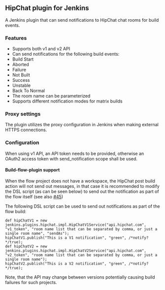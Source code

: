 ## HipChat plugin for Jenkins

A Jenkins plugin that can send notifications to HipChat chat rooms for build events.

### Features

* Supports both v1 and v2 API
* Can send notifications for the following build events:
 * Build Start
 * Aborted
 * Failure
 * Not Built
 * Success
 * Unstable
 * Back To Normal
* The room name can be parameterized
* Supports different notification modes for matrix builds

### Proxy settings

The plugin utilizes the proxy configuration in Jenkins when making external HTTPS connections.

### Configuration

When using v1 API, an API token needs to be provided, otherwise an OAuth2 access token with send_notification scope
 shall be used.

#### Build-flow-plugin support

When the flow project does not have a workspace, the HipChat post build action will not send out messages, in that case
 it is recommended to modify the DSL script (as can be seen below) to send out the notification as part of the flow
 itself (see also [#45](https://github.com/jenkinsci/hipchat-plugin/issues/45))

The following DSL script can be used to send out notifications as part of the flow build:

    def hipChatV1 = new jenkins.plugins.hipchat.impl.HipChatV1Service("api.hipchat.com", "v1_token", "room name list that can be separated by comma, or just a single room name", "sendAs");
    hipChatV1.publish("This is a V1 notification", "green", /*notify?*/true);
    def hipChatV2 = new jenkins.plugins.hipchat.impl.HipChatV2Service("api.hipchat.com", "v2_token", "room name list that can be separated by comma, or just a single room name");
    hipChatV2.publish("This is a V2 notification", "green", /*notify?*/true);

Note, that the API may change between versions potentially causing build failures for such projects.
